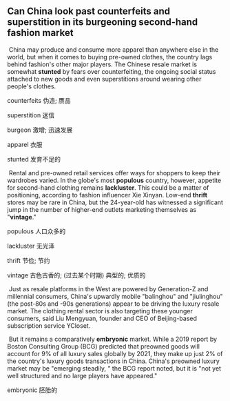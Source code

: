 ## Can China look past **counterfeits** and superstition in its burgeoning second-hand fashion market

​		China may produce and consume more apparel than anywhere else in the world, but when it comes to buying pre-owned clothes, the country lags behind fashion's other major players. The Chinese resale market is somewhat **stunted** by fears over counterfeiting, the ongoing social status attached to new goods and even superstitions around wearing other people's clothes.

counterfeits  伪造; 赝品

superstition  迷信

burgeon  激增; 迅速发展

apparel  衣服

stunted  发育不足的

​		Rental and pre-owned retail services offer ways for shoppers to keep their wardrobes varied. In the globe's most **populous** country, however, appetite for second-hand clothing remains **lackluster**. This could be a matter of positioning, according to fashion influencer Xie Xinyan. Low-end **thrift** stores may be rare in China, but the 24-year-old has witnessed a significant jump in the number of higher-end outlets marketing themselves as "**vintage**."

populous  人口众多的

lackluster  无光泽

thrift  节俭; 节约

vintage  古色古香的; (过去某个时期) 典型的; 优质的

​		Just as resale platforms in the West are powered by Generation-Z and millennial consumers, China's upwardly mobile "balinghou" and "jiulinghou" (the post-80s and -90s generations) appear to be driving the luxury resale market. The clothing rental sector is also targeting these younger consumers, said Liu Mengyuan, founder and CEO of Beijing-based subscription service YCloset.

​		But it remains a comparatively **embryonic** market. While a 2019 report by Boston Consulting Group (BCG) predicted that preowned goods will account for 9% of all luxury sales globally by 2021, they make up just 2% of the country's luxury goods transactions in China. China's preowned luxury market may be "emerging steadily, " the BCG report noted, but it is "not yet well structured and no large players have appeared."

embryonic  胚胎的